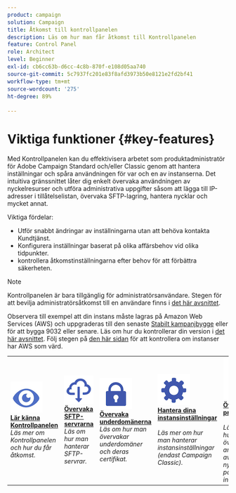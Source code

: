 ```yaml
---
product: campaign
solution: Campaign
title: Åtkomst till kontrollpanelen
description: Läs om hur man får åtkomst till Kontrollpanelen
feature: Control Panel
role: Architect
level: Beginner
exl-id: cb6cc63b-d6cc-4c8b-870f-e108d05aa740
source-git-commit: 5c7937fc201e83f8afd3973b50e8121e2fd2bf41
workflow-type: tm+mt
source-wordcount: '275'
ht-degree: 89%

---
```


# Viktiga funktioner {#key-features}

Med Kontrollpanelen kan du effektivisera arbetet som produktadministratör för Adobe Campaign Standard och/eller Classic genom att hantera inställningar och spåra användningen för var och en av instanserna. Det intuitiva gränssnittet låter dig enkelt övervaka användningen av nyckelresurser och utföra administrativa uppgifter såsom att lägga till IP-adresser i tillåtelselistan, övervaka SFTP-lagring, hantera nycklar och mycket annat.

Viktiga fördelar:

* Utför snabbt ändringar av inställningarna utan att behöva kontakta Kundtjänst.
* Konfigurera inställningar baserat på olika affärsbehov vid olika tidpunkter.
* kontrollera åtkomstinställningarna efter behov för att förbättra säkerheten.

>[!NOTE]
>
>Kontrollpanelen är bara tillgänglig för administratörsanvändare. Stegen för att bevilja administratörsåtkomst till en användare finns i [det här avsnittet](managing-permissions.md).
>
>Observera till exempel att din instans måste lagras på Amazon Web Services (AWS) och uppgraderas till den senaste [Stabilt kampanjbygge](https://experienceleague.adobe.com/docs/campaign-classic/using/release-notes/rn-overview.html?lang=sv#rn-statuses) eller för att bygga 9032 eller senare. Läs om hur du kontrollerar din version i [det här avsnittet](https://experienceleague.adobe.com/docs/campaign-classic/using/getting-started/starting-with-adobe-campaign/launching-adobe-campaign.html?lang=sv#getting-your-campaign-version). Följ stegen på [den här sidan](../../faq.md#hosted-aws) för att kontrollera om instanser har AWS som värd.

<table style="table-layout:fixed">
<tr>
    <td>
        <a href="../../discover/using/accessing-control-panel.md"><img alt="villkor" src="assets/do-not-localize/discover.png"/></a>
        <div><a href="../../discover/using/accessing-control-panel.md"><strong>Lär känna Kontrollpanelen</strong></a></div>
        <em>Läs mer om Kontrollpanelen och hur du får åtkomst.</em>
    </td>
    <td>
        <a href="../../sftp/using/about-sftp-management.md"><img alt="villkor" src="assets/do-not-localize/sftp.png"/></a>
        <div><a href="../../sftp/using/about-sftp-management.md"><strong>Övervaka SFTP-servrarna</strong></a></div>
        <em>Läs om hur man hanterar SFTP-servrar.</em>
    </td>
    <td>
        <a href="../../subdomains-certificates/using/subdomains-branding.md"><img alt="villkor" src="assets/do-not-localize/subdomains.png"/></a>
        <div><a href="../../subdomains-certificates/using/subdomains-branding.md"><strong>Övervaka underdomänerna</strong></a></div>
        <em>Läs om hur man övervakar underdomäner och deras certifikat.</em>
    </td>
    <td>
        <a href="../../instances-settings/using/ip-allow-listing-instance-access.md"><img alt="villkor" src="assets/do-not-localize/instance_settings.png"/></a>
        <div><a href="../../instances-settings/using/ip-allow-listing-instance-access.md"><strong>Hantera dina instansinställningar</strong></a></div>
        <br/><em>Läs mer om hur man hanterar instansinställningar (endast Campaign Classic).</em>
    </td>
    <td>
        <a href="../../performance-monitoring/using/about-performance-monitoring.md"><img alt="villkor" src="assets/do-not-localize/monitoring-performance.png"/></a>
        <div><a href="../../performance-monitoring/using/about-performance-monitoring.md"><strong>Övervaka prestanda</strong></a></div>
        <br/><em>Läs mer om hur man övervakar användningen av nyckelresurser på instanserna.</em>
    </td>
</tr>
</table>
